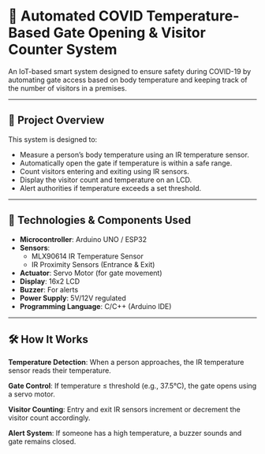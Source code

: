 # 🚦 Automated COVID Temperature-Based Gate Opening & Visitor Counter System

An IoT-based smart system designed to ensure safety during COVID-19 by automating gate access based on body temperature and keeping track of the number of visitors in a premises.

---

## 🧠 Project Overview

This system is designed to:
- Measure a person’s body temperature using an IR temperature sensor.
- Automatically open the gate if temperature is within a safe range.
- Count visitors entering and exiting using IR sensors.
- Display the visitor count and temperature on an LCD.
- Alert authorities if temperature exceeds a set threshold.

---

## 🔧 Technologies & Components Used

- **Microcontroller**: Arduino UNO / ESP32
- **Sensors**:
  - MLX90614 IR Temperature Sensor
  - IR Proximity Sensors (Entrance & Exit)
- **Actuator**: Servo Motor (for gate movement)
- **Display**: 16x2 LCD
- **Buzzer**: For alerts
- **Power Supply**: 5V/12V regulated
- **Programming Language**: C/C++ (Arduino IDE)

---

## 🛠️ How It Works
**Temperature Detection**: When a person approaches, the IR temperature sensor reads their temperature.

**Gate Control**: If temperature ≤ threshold (e.g., 37.5°C), the gate opens using a servo motor.

**Visitor Counting**: Entry and exit IR sensors increment or decrement the visitor count accordingly.

**Alert System**: If someone has a high temperature, a buzzer sounds and gate remains closed.
